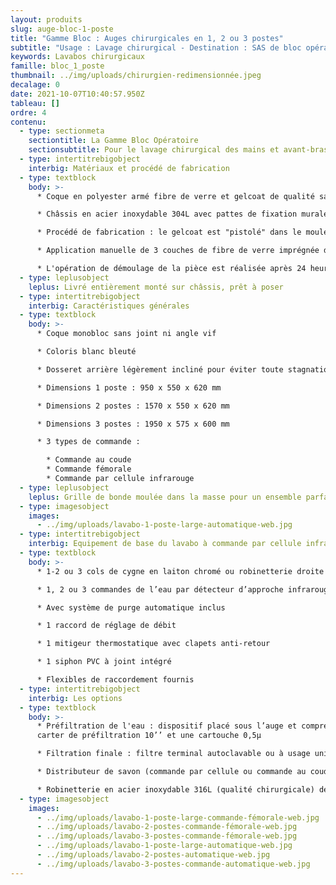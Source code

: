 ```yaml
---
layout: produits
slug: auge-bloc-1-poste
title: "Gamme Bloc : Auges chirurgicales en 1, 2 ou 3 postes"
subtitle: "Usage : Lavage chirurgical - Destination : SAS de bloc opératoire  "
keywords: Lavabos chirurgicaux
famille: bloc_1_poste
thumbnail: ../img/uploads/chirurgien-redimensionnée.jpeg
decalage: 0
date: 2021-10-07T10:40:57.950Z
tableau: []
ordre: 4
contenu:
  - type: sectionmeta
    sectiontitle: La Gamme Bloc Opératoire
    sectionsubtitle: Pour le lavage chirurgical des mains et avant-bras
  - type: intertitrebigobject
    interbig: Matériaux et procédé de fabrication
  - type: textblock
    body: >-
      * Coque en polyester armé fibre de verre et gelcoat de qualité sanitaire

      * Châssis en acier inoxydable 304L avec pattes de fixation murale  

      * Procédé de fabrication : le gelcoat est "pistolé" dans le moule, et non pas appliqué comme une peinture, ce qui garantit une résistance bien plus importante

      * Application manuelle de 3 couches de fibre de verre imprégnée de résine écologique à faible teneur en styrène teintée dans la masse, pour une épaisseur finale de 4 mm

      * L'opération de démoulage de la pièce est réalisée après 24 heures.
  - type: leplusobject
    leplus: Livré entièrement monté sur châssis, prêt à poser
  - type: intertitrebigobject
    interbig: Caractéristiques générales
  - type: textblock
    body: >-
      * Coque monobloc sans joint ni angle vif 

      * Coloris blanc bleuté

      * Dosseret arrière légèrement incliné pour éviter toute stagnation de l’eau

      * Dimensions 1 poste : 950 x 550 x 620 mm

      * Dimensions 2 postes : 1570 x 550 x 620 mm

      * Dimensions 3 postes : 1950 x 575 x 600 mm

      * 3 types de commande :

        * Commande au coude
        * Commande fémorale
        * Commande par cellule infrarouge
  - type: leplusobject
    leplus: Grille de bonde moulée dans la masse pour un ensemble parfaitement monobloc
  - type: imagesobject
    images:
      - ../img/uploads/lavabo-1-poste-large-automatique-web.jpg
  - type: intertitrebigobject
    interbig: Equipement de base du lavabo à commande par cellule infrarouge
  - type: textblock
    body: >-
      * 1-2 ou 3 cols de cygne en laiton chromé ou robinetterie droite

      * 1, 2 ou 3 commandes de l’eau par détecteur d’approche infrarouge avec électrovanne bistable 1/2" 6Vcc

      * Avec système de purge automatique inclus

      * 1 raccord de réglage de débit

      * 1 mitigeur thermostatique avec clapets anti-retour

      * 1 siphon PVC à joint intégré

      * Flexibles de raccordement fournis
  - type: intertitrebigobject
    interbig: Les options
  - type: textblock
    body: >-
      * Préfiltration de l'eau : dispositif placé sous l’auge et comprenant un
      carter de préfiltration 10’’ et une cartouche 0,5µ

      * Filtration finale : filtre terminal autoclavable ou à usage unique avec raccord rapide pour adaptation sur chaque col de cygne

      * Distributeur de savon (commande par cellule ou commande au coude)

      * Robinetterie en acier inoxydable 316L (qualité chirurgicale) déclipsable et autoclavable.
  - type: imagesobject
    images:
      - ../img/uploads/lavabo-1-poste-large-commande-fémorale-web.jpg
      - ../img/uploads/lavabo-2-postes-commande-fémorale-web.jpg
      - ../img/uploads/lavabo-3-postes-commande-fémorale-web.jpg
      - ../img/uploads/lavabo-1-poste-large-automatique-web.jpg
      - ../img/uploads/lavabo-2-postes-automatique-web.jpg
      - ../img/uploads/lavabo-3-postes-commande-automatique-web.jpg
---
```

